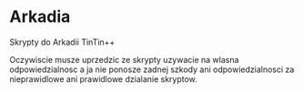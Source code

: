 Arkadia
=======

Skrypty do Arkadii TinTin++

Oczywiscie musze uprzedzic ze skrypty uzywacie na wlasna odpowiedzialnosc 
a ja nie ponosze zadnej szkody ani odpowiedzialnosci za nieprawidlowe ani 
prawidlowe dzialanie skryptow.


